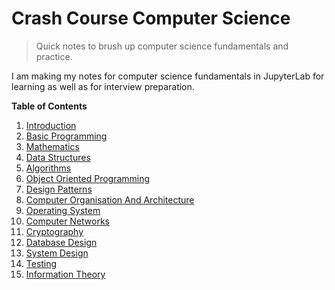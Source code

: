 # Crash Course Computer Science

> Quick notes to brush up computer science fundamentals and practice.

I am making my notes for computer science fundamentals in JupyterLab for learning as well as for interview preparation.

**Table of Contents**

1. [Introduction](00-introduction/README.md)
2. [Basic Programming](01-basic-programming/README.md)
3. [Mathematics](02-mathematics/README.md)
4. [Data Structures](03-data-structures/README.md)
5. [Algorithms](04-algorithms/README.md)
6. [Object Oriented Programming](05-object-oriented-programming/README.md)
7. [Design Patterns](06-design-patterns/README.md)
8. [Computer Organisation And Architecture](07-computer-organisation-and-architecture/README.md)
9. [Operating System](08-operating-system/README.md)
10. [Computer Networks](09-computer-networks/README.md)
11. [Cryptography](10-cryptography/README.md)
12. [Database Design](11-database-design/README.md)
13. [System Design](12-system-design/README.md)
14. [Testing](13-testing/README.md)
15. [Information Theory](14-information-theory/README.md)
